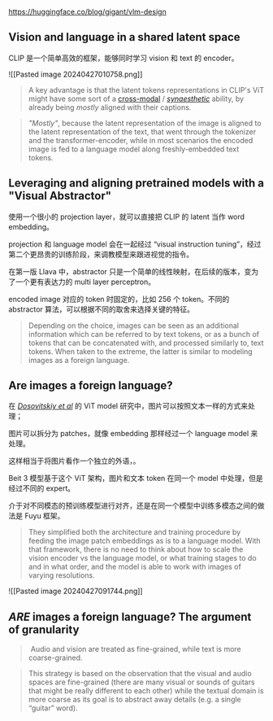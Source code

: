 https://huggingface.co/blog/gigant/vlm-design

## Vision and language in a shared latent space

CLIP 是一个简单高效的框架，能够同时学习 vision 和 text 的 encoder。

![[Pasted image 20240427010758.png]]

> A key advantage is that the latent tokens representations in CLIP's ViT might have some sort of a [cross-modal](https://arxiv.org/abs/2403.09037) / _[synaesthetic](https://arxiv.org/abs/2306.03678)_ ability, by already being _mostly_ aligned with their captions.

> _"Mostly"_, because the latent representation of the image is aligned to the latent representation of the text, that went through the tokenizer and the transformer-encoder, while in most scenarios the encoded image is fed to a language model along freshly-embedded text tokens.

## Leveraging and aligning pretrained models with a "Visual Abstractor"

使用一个很小的 projection layer，就可以直接把 CLIP 的 latent 当作 word embedding。

projection 和 language model 会在一起经过 “visual instruction tuning”，经过第二个更昂贵的训练阶段，来调教模型来跟进视觉的指令。

在第一版 Llava 中，abstractor 只是一个简单的线性映射，在后续的版本，变为了一个更有表达力的 multi layer perceptron。

encoded image 对应的 token 时固定的，比如 256 个 token。不同的 abstractor 算法，可以根据不同的取舍来选择关键的特征。

> Depending on the choice, images can be seen as an additional information which can be referred to by text tokens, or as a bunch of tokens that can be concatenated with, and processed similarly to, text tokens. When taken to the extreme, the latter is similar to modeling images as a foreign language.
## Are images a foreign language?

在 [_Dosovitskiy et al_](https://arxiv.org/abs/2010.11929) 的 ViT model 研究中，图片可以按照文本一样的方式来处理；

图片可以拆分为 patches，就像 embedding 那样经过一个 language model 来处理。

这样相当于将图片看作一个独立的外语，。

Beit 3 模型基于这个 ViT 架构，图片和文本 token 在同一个 model 中处理，但是经过不同的 expert。

介于对不同模态的预训练模型进行对齐，还是在同一个模型中训练多模态之间的做法是 Fuyu 框架。

> They simplified both the architecture and training procedure by feeding the image patch embeddings as is to a language model. With that framework, there is no need to think about how to scale the vision encoder vs the language model, or what training stages to do and in what order, and the model is able to work with images of varying resolutions.

![[Pasted image 20240427091744.png]]

## _ARE_ images a foreign language? The argument of granularity

> Audio and vision are treated as fine-grained, while text is more coarse-grained.

> This strategy is based on the observation that the visual and audio spaces are fine-grained (there are many visual or sounds of guitars that might be really different to each other) while the textual domain is more coarse as its goal is to abstract away details (e.g. a single “guitar” word).

